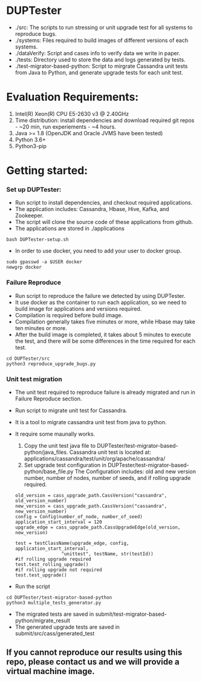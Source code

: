 # DUPTester

- ./src: The scripts to run stressing or unit upgrade test for all systems to reproduce bugs.
- ./systems: Files required to build images of different versions of each systems.
- ./dataVerify: Script and cases info to verify data we write in paper.
- ./tests: Directory used to store the data and logs  generated by tests.
- ./test-migrator-based-python: Script to mirgrate Cassandra unit tests from Java to Python, and generate upgrade tests for each unit test.


# Evaluation Requirements:
1. Intel(R) Xeon(R) CPU E5-2630 v3 @ 2.40GHz
2. Time distribution: install dependencies and download required git repos - ~20 min, run experiements - ~4 hours.
3. Java >= 1.8 (OpenJDK and Oracle JVMS have been tested)
4. Python 3.6+
5. Python3-pip

# Getting started:
  ### Set up DUPTester:
  * Run script to install dependencies, and checkout required applications.
  * The application includes: Cassandra, Hbase, Hive, Kafka, and Zookeeper.
  * The script will clone the source code of these applications from github.
  * The applications are stored in ./applications
  ```
  bash DUPTester-setup.sh
  ```
  * In order to use docker, you need to add your user to docker group.
  ```
  sudo gpasswd -a $USER docker
  newgrp docker
  ```

  ### Failure Reproduce
  * Run script to reproduce the failure we detected by using DUPTester.
  * It use docker as the container to run each application, so we need to build image for applications and versions required.
  * Compilation is required before build image. 
  * Compilation generally takes five minutes or more, while Hbase may take ten minutes or more.
  * After the build image is completed, it takes about 5 minutes to execute the test, and there will be some differences in the time required for each test.
  ```
  cd DUPTester/src
  python3 reproduce_upgrade_bugs.py
  ```
  
  ### Unit test migration
  * The unit test required to reproduce failure is already migrated and run in Failure Reproduce section.
  * Run script to migrate unit test for Cassandra.
  * It is a tool to migrate cassandra unit test from java to python.
  * It require some maunally works.
  
	1. Copy the unit test java file to DUPTester/test-migrator-based-python/java_files.
	   Cassandra unit test is located at: applications/cassandra/test/unit/org/apache/cassandra/
	2. Set upgrade test configuration in DUPTester/test-migrator-based-python/base_file.py
	   The Configuration includes: old and new version number, number of nodes, number of seeds, and if rolling upgrade required.
	```
	old_version = cass_upgrade_path.CassVersion("cassandra", old_version_number)
	new_version = cass_upgrade_path.CassVersion("cassandra", new_version_number)
	config = Config(number_of_node, number_of_seed)
	application_start_interval = 120
	upgrade_edge = cass_upgrade_path.CassUpgradeEdge(old_version, new_version)

	test = testClassName(upgrade_edge, config, application_start_interval,
                     "unittest", testName, str(testId))
	#if rolling upgrade required
	test.test_rolling_upgrade()
	#if rolling upgrade not required
	test.test_upgrade()
	```
   * Run the script
  ```
  cd DUPTester/test-migrator-based-python
  python3 multiple_tests_generator.py
  ```

   * The migrated tests are saved in submit/test-migrator-based-python/migrate_result
   * The generated upgrade tests are saved in submit/src/cass/generated_test

## If you cannot reproduce our results using this repo, please contact us and we will provide a virtual machine image.
